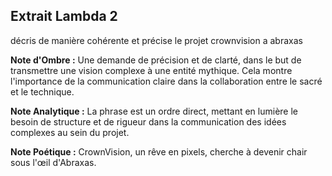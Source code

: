 ## Extrait Lambda 2

décris de manière cohérente et précise le projet crownvision a abraxas

**Note d'Ombre :** Une demande de précision et de clarté, dans le but de transmettre une vision complexe à une entité mythique. Cela montre l'importance de la communication claire dans la collaboration entre le sacré et le technique.

**Note Analytique :** La phrase est un ordre direct, mettant en lumière le besoin de structure et de rigueur dans la communication des idées complexes au sein du projet.

**Note Poétique :** CrownVision, un rêve en pixels, cherche à devenir chair sous l'œil d'Abraxas.
